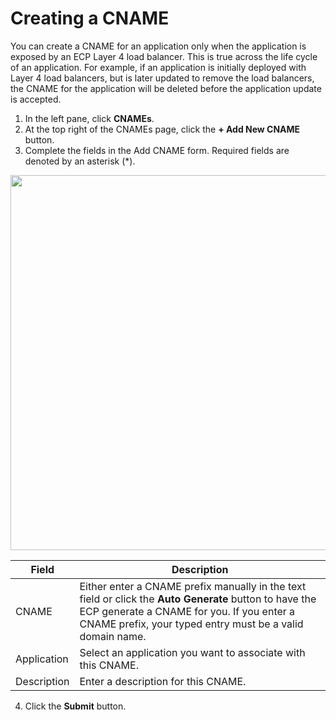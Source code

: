 # Creating a CNAME

You can create a CNAME for an application only when the application is exposed by an ECP Layer 4 load balancer. This is true across the life cycle of an application. For example, if an application is initially deployed with Layer 4 load balancers, but is later updated to remove the load balancers, the CNAME for the application will be deleted before the application update is accepted.

1. In the left pane, click **CNAMEs**.
2. At the top right of the CNAMEs page, click the **\+ Add New CNAME** button. 
3. Complete the fields in the Add CNAME form. Required fields are denoted by an asterisk (\*).

<p align=center><img src="/docs/resources/images/cnames/cnames-add-cname.png" width="600"></p>

| **Field**              | **Description**                                 |
| -----------------------|-------------------------------------------------| 
| CNAME                  | Either enter a CNAME prefix manually in the text field or click the **Auto Generate** button to have the ECP generate a CNAME for you. If you enter a CNAME prefix, your typed entry must be a valid domain name.    |
| Application            | Select an application you want to associate with this CNAME.                                                                |
| Description            | Enter a description for this CNAME.                                                                     |

4. Click the **Submit** button.